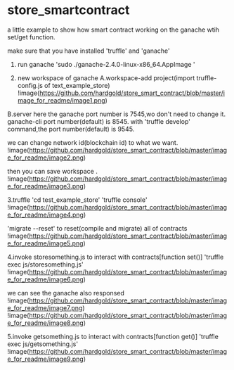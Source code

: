 # store_smartcontract
a little example to show how smart contract working on the ganache wtih set/get function.


make sure that you have installed 'truffle' and 'ganache'

1. run ganache
'sudo ./ganache-2.4.0-linux-x86_64.AppImage '




2. new workspace of ganache
A.workspace-add project(import truffle-config.js of text_example_store)
!image(https://github.com/hardgold/store_smart_contract/blob/master/image_for_readme/image1.png)

B.server
here the ganache port number is 7545,wo don't need to change it.
ganache-cli port number(default) is 8545.
with 'truffle develop' command,the port number(default) is 9545.

we can change network id(blockchain id) to what we want.
!image(https://github.com/hardgold/store_smart_contract/blob/master/image_for_readme/image2.png)

then you can save workspace .
!image(https://github.com/hardgold/store_smart_contract/blob/master/image_for_readme/image3.png)

3.truffle 
'cd test_example_store'
'truffle console' 
!image(https://github.com/hardgold/store_smart_contract/blob/master/image_for_readme/image4.png)

'migrate --reset'  to reset(compile and migrate) all of contracts
!image(https://github.com/hardgold/store_smart_contract/blob/master/image_for_readme/image5.png)

4.invoke storesomething.js to interact with contracts[function set()]
'truffle exec js/storesomething.js'
!image(https://github.com/hardgold/store_smart_contract/blob/master/image_for_readme/image6.png)

we can see the ganache also responsed
!image(https://github.com/hardgold/store_smart_contract/blob/master/image_for_readme/image7.png)
!image(https://github.com/hardgold/store_smart_contract/blob/master/image_for_readme/image8.png)


5.invoke getsomething.js to interact with contracts[function get()]
'truffle exec js/getsomething.js'
!image(https://github.com/hardgold/store_smart_contract/blob/master/image_for_readme/image9.png)




